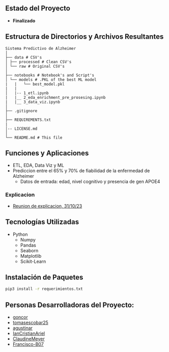 <!-- language: lang-none 
                                                                                                               
                                                                                                               
    .    .     .                                   .                                            .              
   / \   |     |          o                        |   o                                 o     _|_             
  /___\  | ---.|--. .-.   .  .--.--. .-. .--.   .-.|   .  .--. .-. .-.  .--. .-.   .--.  .  .--.|  .-. .--.--. 
 /     \ |  .' |  |(.-'   |  |  |  |(.-' |     (   |   |  `--.(.-'(   ) `--.(.-'   `--.  |  `--.| (.-' |  |  | 
'       ``-'---'  `-`--'-' `-'  '  `-`--''      `-'`--' `-`--' `--'`-'`-`--' `--'  `--'-' `-`--'`-'`--''  '  `-
                                                                                                               
                                                                                                               
-->

## Estado del Proyecto
- **Finalizado**

## Estructura de Directorios y Archivos Resultantes


    Sistema Predictivo de Alzheimer
    │
    ├── data # CSV's
    │ ├── processed # Clean CSV's
    │ └── raw # Original CSV's
    │
    ├── notebooks # Notebook's and Script's
    │ └── models # .PKL of the best ML model
    |   |   └── best_model.pkl
    |   |
    │   |-- 1_etl.ipynb 
    |   |__ 2_eda_enrichment_pre_prosesing.ipynb
    |   |__ 3_data_viz.ipynb
    │
    ├── .gitignore
    │
    ├── REQUIREMENTS.txt
    |
    │-- LICENSE.md
    │
    └── README.md # This file


## Funciones y Aplicaciones
- ETL, EDA, Data Viz y ML
- Prediccion entre el 65% y 70% de fiabilidad de la enfermedad de Alzheimer
  - Datos de entrada: edad, nivel cognitivo y presencia de gen APOE4

### Explicacion
- [Reunion de explicacion, 31/10/23](https://drive.google.com/file/d/1dbK42t-68MLVNwFlm56UufAlBa1XRli4/view)

## Tecnologías Utilizadas
- Python
  - Numpy
  - Pandas
  - Seaborn
  - Matplotlib
  - Scikit-Learn


## Instalación de Paquetes
```bash
pip3 install -r requerimientos.txt
```

## Personas Desarrolladoras del Proyecto:

- [goncor](https://github.com/GonCor)
- [tomasescobar25](https://github.com/tomasescobar25)
- [agustinar](https://github.com/agustinarr)
- [IanCristianAriel](https://github.com/ianCristianAriel)
- [ClaudineMeyer](https://github.com/ClaudineMeyer)
- [Francisco-B07](https://github.com/Francisco-B07)
